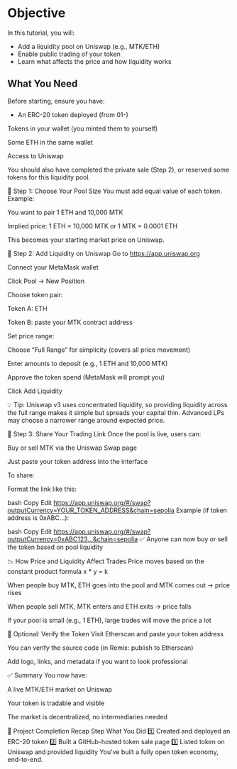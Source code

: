 # Objective
In this tutorial, you will:

- Add a liquidity pool on Uniswap (e.g., MTK/ETH)
- Enable public trading of your token
- Learn what affects the price and how liquidity works

## What You Need
Before starting, ensure you have:

- An ERC-20 token deployed (from 01-)

Tokens in your wallet (you minted them to yourself)

Some ETH in the same wallet

Access to Uniswap

You should also have completed the private sale (Step 2), or reserved some tokens for this liquidity pool.

🧮 Step 1: Choose Your Pool Size
You must add equal value of each token.
Example:

You want to pair 1 ETH and 10,000 MTK

Implied price: 1 ETH = 10,000 MTK or 1 MTK = 0.0001 ETH

This becomes your starting market price on Uniswap.

🔧 Step 2: Add Liquidity on Uniswap
Go to https://app.uniswap.org

Connect your MetaMask wallet

Click Pool → New Position

Choose token pair:

Token A: ETH

Token B: paste your MTK contract address

Set price range:

Choose “Full Range” for simplicity (covers all price movement)

Enter amounts to deposit (e.g., 1 ETH and 10,000 MTK)

Approve the token spend (MetaMask will prompt you)

Click Add Liquidity

💡 Tip: Uniswap v3 uses concentrated liquidity, so providing liquidity across the full range makes it simple but spreads your capital thin. Advanced LPs may choose a narrower range around expected price.

🔗 Step 3: Share Your Trading Link
Once the pool is live, users can:

Buy or sell MTK via the Uniswap Swap page

Just paste your token address into the interface

To share:

Format the link like this:

bash
Copy
Edit
https://app.uniswap.org/#/swap?outputCurrency=YOUR_TOKEN_ADDRESS&chain=sepolia
Example (if token address is 0xABC...):

bash
Copy
Edit
https://app.uniswap.org/#/swap?outputCurrency=0xABC123...&chain=sepolia
✅ Anyone can now buy or sell the token based on pool liquidity

📉 How Price and Liquidity Affect Trades
Price moves based on the constant product formula x * y = k

When people buy MTK, ETH goes into the pool and MTK comes out → price rises

When people sell MTK, MTK enters and ETH exits → price falls

If your pool is small (e.g., 1 ETH), large trades will move the price a lot

📌 Optional: Verify the Token
Visit Etherscan and paste your token address

You can verify the source code (in Remix: publish to Etherscan)

Add logo, links, and metadata if you want to look professional

✅ Summary
You now have:

A live MTK/ETH market on Uniswap

Your token is tradable and visible

The market is decentralized, no intermediaries needed

🧩 Project Completion Recap
Step	What You Did
1️⃣	Created and deployed an ERC-20 token
2️⃣	Built a GitHub-hosted token sale page
3️⃣	Listed token on Uniswap and provided liquidity
You’ve built a fully open token economy, end-to-end.

